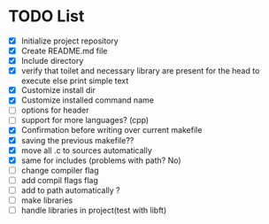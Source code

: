 # TODO List

- [x] Initialize project repository
- [x] Create README.md file
- [x] Include directory
- [x] verify that toilet and necessary library are present for the head to execute else print simple text
- [X] Customize install dir
- [x] Customize installed command name
- [ ] options for header
- [ ] support for more languages? (cpp)
- [x] Confirmation before writing over current makefile
- [x] saving the previous makefile??
- [x] move all .c to sources automatically
- [x] same for includes (problems with path? No)
- [ ] change compiler flag
- [ ] add compil flags flag
- [ ] add to path automatically ?
- [ ] make libraries
- [ ] handle libraries in project(test with libft)
